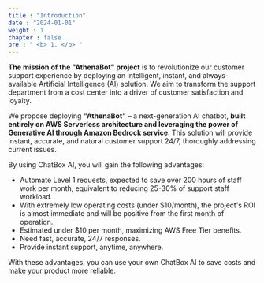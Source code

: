```yaml
---
title : "Introduction"
date : "2024-01-01" 
weight : 1 
chapter : false
pre : " <b> 1. </b> "
---
```

**The mission of the "AthenaBot" project** is to revolutionize our customer support experience by deploying an intelligent, instant, and always-available Artificial Intelligence (AI) solution. We aim to transform the support department from a cost center into a driver of customer satisfaction and loyalty.

We propose deploying **"AthenaBot"** – a next-generation AI chatbot, **built entirely on AWS Serverless architecture and leveraging the power of Generative AI through Amazon Bedrock service**. This solution will provide instant, accurate, and natural customer support 24/7, thoroughly addressing current issues.

By using ChatBox AI, you will gain the following advantages:

- Automate Level 1 requests, expected to save over 200 hours of staff work per month, equivalent to reducing 25-30% of support staff workload.
- With extremely low operating costs (under $10/month), the project's ROI is almost immediate and will be positive from the first month of operation.
- Estimated under $10 per month, maximizing AWS Free Tier benefits.
- Need fast, accurate, 24/7 responses.
- Provide instant support, anytime, anywhere.

With these advantages, you can use your own ChatBox AI to save costs and make your product more reliable. 
